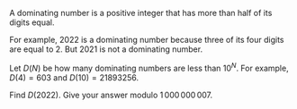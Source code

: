 A dominating number is a positive integer that has more than half of its digits equal.


For example, $2022$ is a dominating number because three of its four digits are equal to $2$. But $2021$ is not a dominating number.


Let $D(N)$ be how many dominating numbers are less than $10^N$.
For example, $D(4) = 603$ and $D(10) = 21893256$.


Find $D(2022)$. Give your answer modulo $1\,000\,000\,007$.